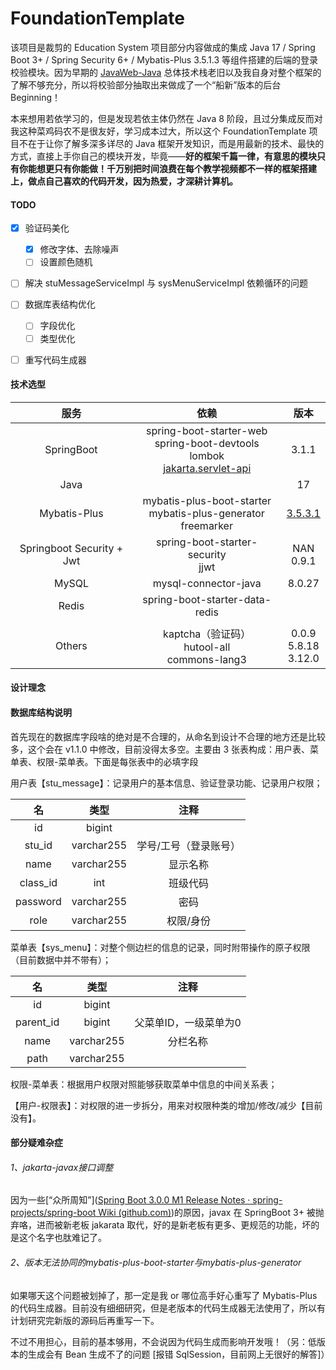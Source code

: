 # FoundationTemplate

该项目是裁剪的 Education System 项目部分内容做成的集成 Java 17 / Spring Boot 3+ / Spring Security 6+ / Mybatis-Plus 3.5.1.3 等组件搭建的后端的登录校验模块。因为早期的 [JavaWeb-Java](https://github.com/Alexie-Z-Yevich/JavaWeb-Java) 总体技术栈老旧以及我自身对整个框架的了解不够充分，所以将校验部分抽取出来做成了一个“船新”版本的后台Beginning！

本来想用若依学习的，但是发现若依主体仍然在 Java 8 阶段，且过分集成反而对我这种菜鸡码农不是很友好，学习成本过大，所以这个 FoundationTemplate 项目不在于让你了解多深多详尽的 Java 框架开发知识，而是用最新的技术、最快的方式，直接上手你自己的模块开发，毕竟——**好的框架千篇一律，有意思的模块只有你能想更只有你能做！千万别把时间浪费在每个教学视频都不一样的框架搭建上，做点自己喜欢的代码开发，因为热爱，才深耕计算机。**



#### TODO

- [x] 验证码美化
  - [x] 修改字体、去除噪声
  - [ ] 设置颜色随机
- [ ] 解决 stuMessageServiceImpl 与 sysMenuServiceImpl 依赖循环的问题
- [ ] 数据库表结构优化
  - [ ] 字段优化
  - [ ] 类型优化
- [ ] 重写代码生成器



#### 技术选型

|           服务            |                             依赖                             |                             版本                             |
| :-----------------------: | :----------------------------------------------------------: | :----------------------------------------------------------: |
|        SpringBoot         | spring-boot-starter-web<br />spring-boot-devtools<br />lombok<br />[jakarta.servlet-api](#1jakarta-javax接口调整) |                            3.1.1                             |
|           Java            |                                                              |                              17                              |
|       Mybatis-Plus        | mybatis-plus-boot-starter<br />mybatis-plus-generator<br />freemarker | [3.5.3.1](#2版本无法协同的mybatis-plus-boot-starter与mybatis-plus-generator) |
| Springboot Security + Jwt |            spring-boot-starter-security<br />jjwt            |                        NAN<br />0.9.1                        |
|           MySQL           |                     mysql-connector-java                     |                            8.0.27                            |
|           Redis           |                spring-boot-starter-data-redis                |                                                              |
|                           |                                                              |                                                              |
|          Others           |     kaptcha（验证码）<br />hutool-all<br />commons-lang3     |                0.0.9<br />5.8.18<br />3.12.0                 |



#### 设计理念



#### 数据库结构说明

首先现在的数据库字段啥的绝对是不合理的，从命名到设计不合理的地方还是比较多，这个会在 v1.1.0 中修改，目前没得太多空。主要由 3 张表构成：用户表、菜单表、权限-菜单表。下面是每张表中的必填字段

用户表【stu_message】：记录用户的基本信息、验证登录功能、记录用户权限；

|    名    |    类型    |         注释          |
| :------: | :--------: | :-------------------: |
|    id    |   bigint   |                       |
|  stu_id  | varchar255 | 学号/工号（登录账号） |
|   name   | varchar255 |       显示名称        |
| class_id |    int     |       班级代码        |
| password | varchar255 |         密码          |
|   role   | varchar255 |       权限/身份       |

菜单表【sys_menu】：对整个侧边栏的信息的记录，同时附带操作的原子权限（目前数据中并不带有）；

|    名     |    类型    |         注释          |
| :-------: | :--------: | :-------------------: |
|    id     |   bigint   |                       |
| parent_id |   bigint   | 父菜单ID，一级菜单为0 |
|   name    | varchar255 |       分栏名称        |
|   path    | varchar255 |                       |

权限-菜单表：根据用户权限对照能够获取菜单中信息的中间关系表；

【用户-权限表】：对权限的进一步拆分，用来对权限种类的增加/修改/减少【目前没有】。



#### 部分疑难杂症

###### 1、jakarta-javax接口调整

因为一些[“众所周知”]([Spring Boot 3.0.0 M1 Release Notes · spring-projects/spring-boot Wiki (github.com)](https://github.com/spring-projects/spring-boot/wiki/Spring-Boot-3.0.0-M1-Release-Notes))的原因，javax 在 SpringBoot 3+ 被抛弃咯，进而被新老板 jakarata 取代，好的是新老板有更多、更规范的功能，坏的是这个名字也肽难记了。



###### 2、版本无法协同的mybatis-plus-boot-starter与mybatis-plus-generator

如果哪天这个问题被划掉了，那一定是我 or 哪位高手好心重写了 Mybatis-Plus 的代码生成器。目前没有细细研究，但是老版本的代码生成器无法使用了，所以有计划研究完新版的源码后再重写一下。

不过不用担心，目前的基本够用，不会说因为代码生成而影响开发哦！（另：低版本的生成会有 Bean 生成不了的问题 [报错 SqlSession，目前网上无很好的解答]）